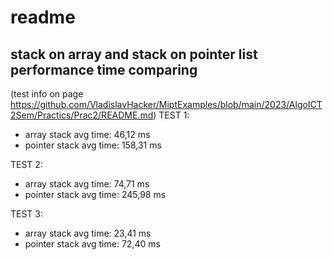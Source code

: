 # readme
## stack on array and stack on pointer list performance time comparing
(test info on page https://github.com/VladislavHacker/MiptExamples/blob/main/2023/AlgoICT2Sem/Practics/Prac2/README.md)
TEST 1:
- array   stack avg time: 46,12  ms
- pointer stack avg time: 158,31 ms

TEST 2:
- array   stack avg time: 74,71  ms
- pointer stack avg time: 245,98 ms

TEST 3:
- array   stack avg time: 23,41  ms
- pointer stack avg time: 72,40  ms